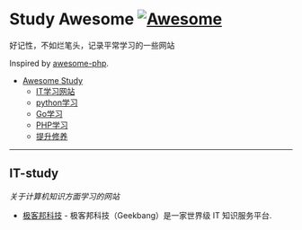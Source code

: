 # Study Awesome  [![Awesome](https://cdn.rawgit.com/sindresorhus/awesome/d7305f38d29fed78fa85652e3a63e154dd8e8829/media/badge.svg)](https://github.com/jinguoxing/study-awesome)

好记性，不如烂笔头，记录平常学习的一些网站

Inspired by [awesome-php](https://github.com/ziadoz/awesome-php).

- [Awesome Study](#study-awesome)
    - [IT学习网站](#IT-study)
    - [python学习](#python-study)
    - [Go学习](#go-study)
    - [PHP学习](#php-study)
    - [提升修养](#Culture-study)


--- 

## IT-study
*关于计算机知识方面学习的网站*
* [极客邦科技](https://www.geekbang.org/) - 极客邦科技（Geekbang）是一家世界级 IT 知识服务平台.


